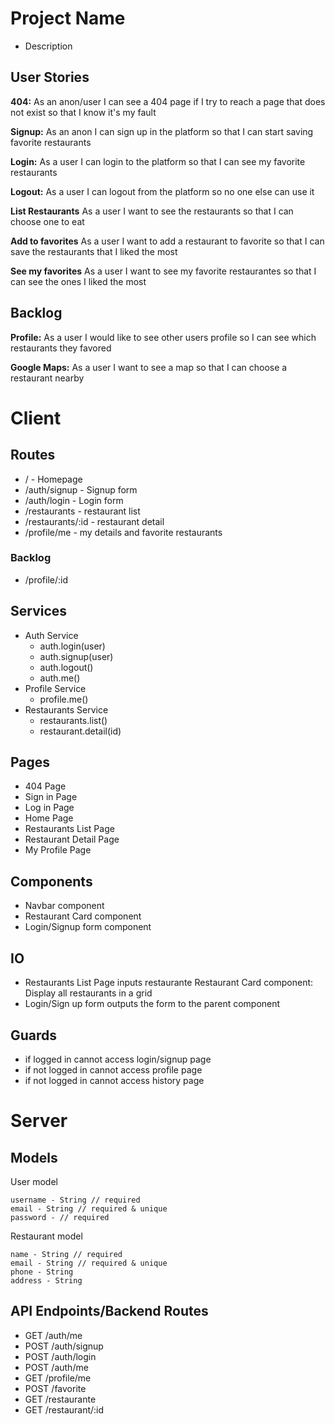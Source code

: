# Project Name

- Description

## User Stories

  **404:** As an anon/user I can see a 404 page if I try to reach a page that does not exist so that I know it's my fault
  
  **Signup:** As an anon I can sign up in the platform so that I can start saving favorite restaurants
  
  **Login:** As a user I can login to the platform so that I can see my favorite restaurants
  
  **Logout:** As a user I can logout from the platform so no one else can use it 

  **List Restaurants** As a user I want to see the restaurants so that I can choose one to eat
 
  **Add to favorites** As a user I want to add a restaurant to favorite so that I can save the restaurants that I liked the most

  **See my favorites** As a user I want to see my favorite restaurantes so that I can see the ones I liked the most

## Backlog

  **Profile:** As a user I would like to see other users profile so I can see which restaurants they favored

  **Google Maps:** As a user I want to see a map so that I can choose a restaurant nearby
  
# Client

## Routes

  - / - Homepage
  - /auth/signup - Signup form
  - /auth/login - Login form
  - /restaurants - restaurant list
  - /restaurants/:id - restaurant detail
  - /profile/me - my details and favorite restaurants

  ### Backlog

  - /profile/:id

## Services

- Auth Service
  - auth.login(user)
  - auth.signup(user)
  - auth.logout()
  - auth.me()
- Profile Service
  - profile.me()
- Restaurants Service
  - restaurants.list()
  - restaurant.detail(id)   

## Pages

- 404 Page
- Sign in Page
- Log in Page
- Home Page
- Restaurants List Page
- Restaurant Detail Page
- My Profile Page

## Components

- Navbar component
- Restaurant Card component
- Login/Signup form component

## IO

- Restaurants List Page inputs restaurante Restaurant Card component: Display all restaurants in a grid
- Login/Sign up form outputs the form to the parent component

## Guards

- if logged in cannot access login/signup page
- if not logged in cannot access profile page
- if not logged in cannot access history page

# Server

## Models

  User model

  ```
  username - String // required
  email - String // required & unique
  password - // required
  ```

  Restaurant model

  ```
  name - String // required
  email - String // required & unique
  phone - String
  address - String
```

## API Endpoints/Backend Routes

  - GET /auth/me
  - POST /auth/signup
  - POST /auth/login
  - POST /auth/me
  - GET /profile/me
  - POST /favorite
  - GET /restaurante
  - GET /restaurant/:id
  
  
